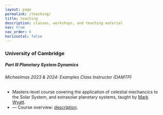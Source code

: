 ```yaml
---
layout: page
permalink: /teaching/
title: teaching
description: classes, workshops, and teaching material
nav: true
nav_order: 6
horizontal: false
---
```


<h3 class="mt-4">University of Cambridge</h3>

<div class="card mt-3">
  <div class="p-3">
    <div class="row">
      <div class="row-cols-md-3">
        <h5 class="font-weight-bold">Part III Planetary System Dynamics</h5>
      </div>
    </div>
    <h6 class="font-italic mt-2 mt-sm-0">Michaelmas 2023 & 2024: Examples Class Instructor (DAMTP)</h6>
    <ul class="card-text font-weight-light list-group list-group-flush">
      <li class="list-group-item">Masters-level course covering the application of celestial mechancics to the Solar System, and extrasolar planetary systems, taught by <a href="https://www.ast.cam.ac.uk/people/Mark.Wyatt">Mark Wyatt</a>.</li>
      <li class="list-group-item">— Course overview: <a href="/assets/pdf/teaching/PSD_overview.pdf">description</a>.</li>
    </ul>
  </div>
</div>